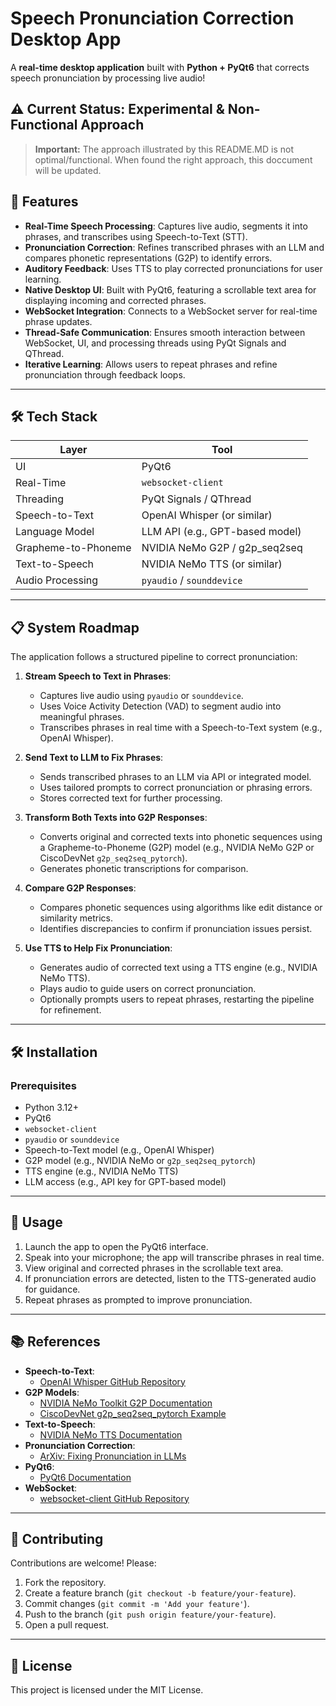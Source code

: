 # Speech Pronunciation Correction Desktop App
A **real-time desktop application** built with **Python + PyQt6** that corrects speech pronunciation by processing live audio!

## ⚠️ Current Status: Experimental & Non-Functional Approach

> **Important:**
> The approach illustrated by this README.MD is not optimal/functional. When found the right approach, this doccument will be updated.

## 🚀 Features

- **Real-Time Speech Processing**: Captures live audio, segments it into phrases, and transcribes using Speech-to-Text (STT).
- **Pronunciation Correction**: Refines transcribed phrases with an LLM and compares phonetic representations (G2P) to identify errors.
- **Auditory Feedback**: Uses TTS to play corrected pronunciations for user learning.
- **Native Desktop UI**: Built with PyQt6, featuring a scrollable text area for displaying incoming and corrected phrases.
- **WebSocket Integration**: Connects to a WebSocket server for real-time phrase updates.
- **Thread-Safe Communication**: Ensures smooth interaction between WebSocket, UI, and processing threads using PyQt Signals and QThread.
- **Iterative Learning**: Allows users to repeat phrases and refine pronunciation through feedback loops.

---

## 🛠️ Tech Stack

| Layer              | Tool                              |
|--------------------|-----------------------------------|
| UI                 | PyQt6                            |
| Real-Time          | `websocket-client`               |
| Threading          | PyQt Signals / QThread           |
| Speech-to-Text     | OpenAI Whisper (or similar)      |
| Language Model     | LLM API (e.g., GPT-based model)  |
| Grapheme-to-Phoneme| NVIDIA NeMo G2P / g2p_seq2seq    |
| Text-to-Speech     | NVIDIA NeMo TTS (or similar)     |
| Audio Processing   | `pyaudio` / `sounddevice`        |

---

## 📋 System Roadmap

The application follows a structured pipeline to correct pronunciation:

1. **Stream Speech to Text in Phrases**:
   - Captures live audio using `pyaudio` or `sounddevice`.
   - Uses Voice Activity Detection (VAD) to segment audio into meaningful phrases.
   - Transcribes phrases in real time with a Speech-to-Text system (e.g., OpenAI Whisper).

2. **Send Text to LLM to Fix Phrases**:
   - Sends transcribed phrases to an LLM via API or integrated model.
   - Uses tailored prompts to correct pronunciation or phrasing errors.
   - Stores corrected text for further processing.

3. **Transform Both Texts into G2P Responses**:
   - Converts original and corrected texts into phonetic sequences using a Grapheme-to-Phoneme (G2P) model (e.g., NVIDIA NeMo G2P or CiscoDevNet `g2p_seq2seq_pytorch`).
   - Generates phonetic transcriptions for comparison.

4. **Compare G2P Responses**:
   - Compares phonetic sequences using algorithms like edit distance or similarity metrics.
   - Identifies discrepancies to confirm if pronunciation issues persist.

5. **Use TTS to Help Fix Pronunciation**:
   - Generates audio of corrected text using a TTS engine (e.g., NVIDIA NeMo TTS).
   - Plays audio to guide users on correct pronunciation.
   - Optionally prompts users to repeat phrases, restarting the pipeline for refinement.

---

## 🛠️ Installation

### Prerequisites
- Python 3.12+
- PyQt6
- `websocket-client`
- `pyaudio` or `sounddevice`
- Speech-to-Text model (e.g., OpenAI Whisper)
- G2P model (e.g., NVIDIA NeMo or `g2p_seq2seq_pytorch`)
- TTS engine (e.g., NVIDIA NeMo TTS)
- LLM access (e.g., API key for GPT-based model)

---

## 📖 Usage

1. Launch the app to open the PyQt6 interface.
2. Speak into your microphone; the app will transcribe phrases in real time.
3. View original and corrected phrases in the scrollable text area.
4. If pronunciation errors are detected, listen to the TTS-generated audio for guidance.
5. Repeat phrases as prompted to improve pronunciation.

---

## 📚 References

- **Speech-to-Text**:
  - [OpenAI Whisper GitHub Repository](https://github.com/openai/whisper)
- **G2P Models**:
  - [NVIDIA NeMo Toolkit G2P Documentation](https://docs.nvidia.com/nemo-framework/user-guide/latest/nemotoolkit/tts/g2p.html)
  - [CiscoDevNet g2p_seq2seq_pytorch Example](https://github.com/CiscoDevNet/g2p_seq2seq_pytorch)
- **Text-to-Speech**:
  - [NVIDIA NeMo TTS Documentation](https://docs.nvidia.com/nemo-framework/user-guide/latest/nemotoolkit/tts/overview.html)
- **Pronunciation Correction**:
  - [ArXiv: Fixing Pronunciation in LLMs](https://arxiv.org/html/2404.02456v1)
- **PyQt6**:
  - [PyQt6 Documentation](https://www.riverbankcomputing.com/static/Docs/PyQt6/)
- **WebSocket**:
  - [websocket-client GitHub Repository](https://github.com/websocket-client/websocket-client)

---

## 🤝 Contributing

Contributions are welcome! Please:
1. Fork the repository.
2. Create a feature branch (`git checkout -b feature/your-feature`).
3. Commit changes (`git commit -m 'Add your feature'`).
4. Push to the branch (`git push origin feature/your-feature`).
5. Open a pull request.

---

## 📜 License

This project is licensed under the MIT License.


